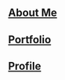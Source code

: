 ## [About Me](https://rye4ray.github.io/about)

## [Portfolio](https://rye4ray.github.io/portfolio)

## [Profile](https://rye4ray.github.io/profile)
